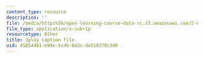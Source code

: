 ```yaml
---
content_type: resource
description: ''
file: /media/https%3A/open-learning-course-data-rc.s3.amazonaws.com/2-003sc-engineering-dynamics-fall-2011/45854461e99e5cd6843cde510370c3d0_wERH7LtoUuE.vtt
file_type: application/x-subrip
resourcetype: Other
title: 3play caption file
uid: 45854461-e99e-5cd6-843c-de510370c3d0
---
```

